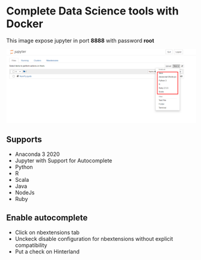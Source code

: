 # Complete Data Science tools with Docker

This image expose jupyter in port **8888** with password **root**

<div align="center">
  <img src="img/capture.png">
</div>

## Supports

* Anaconda 3 2020
* Jupyter with Support for Autocomplete
* Python
* R
* Scala
* Java
* NodeJs
* Ruby

## Enable autocomplete

 - Click on nbextensions tab
 - Unckeck disable configuration for nbextensions without explicit compatibility
 - Put a check on Hinterland